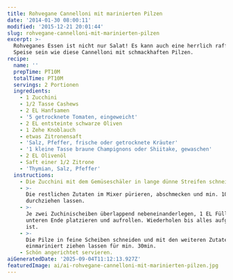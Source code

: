 ```yaml
---
title: Rohvegane Cannelloni mit marinierten Pilzen
date: '2014-01-30 08:00:11'
modified: '2015-12-21 20:01:44'
slug: rohvegane-cannelloni-mit-marinierten-pilzen
excerpt: >-
  Rohveganes Essen ist nicht nur Salat! Es kann auch eine herrlich raffinierte
  Speise sein wie diese Cannelloni mit schmackhaften Pilzen.
recipe:
  name: ''
  prepTime: PT10M
  totalTime: PT10M
  servings: 2 Portionen
  ingredients:
    - 1 Zucchini
    - 1/2 Tasse Cashews
    - 2 EL Hanfsamen
    - '5 getrocknete Tomaten, eingeweicht'
    - 2 EL entsteinte schwarze Oliven
    - 1 Zehe Knoblauch
    - etwas Zitronensaft
    - 'Salz, Pfeffer, frische oder getrocknete Kräuter'
    - '1 kleine Tasse braune Champignons oder Shiitake, gewaschen'
    - 2 EL Olivenöl
    - Saft einer 1/2 Zitrone
    - 'Thymian, Salz, Pfeffer'
  instructions:
    - Die Zucchini mit dem Gemüseschäler in lange dünne Streifen schneiden.
    - >-
      Die restlichen Zutaten im Mixer pürieren, abschmecken und min. 10min
      durchziehen lassen.
    - >-
      Je zwei Zuchinischeiben überlappend nebeneinanderlegen, 1 EL Fülle am
      unteren Ende platzieren und aufrollen. Wiederholen bis alles aufgebraucht
      ist.
    - >-
      Die Pilze in feine Scheiben schneiden und mit den weiteren Zutaten
      einmariniert ziehen lassen für min. 30min.
    - Schön angerichtet servieren.
aiGeneratedDate: '2025-09-04T11:12:13.927Z'
featuredImage: ai/ai-rohvegane-cannelloni-mit-marinierten-pilzen.jpg
---
```


[<!-- Image removed (no copyright): cannelloni.jpg -->](https://www.veganblatt.com/i/cannelloni.jpg)
